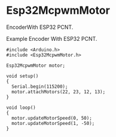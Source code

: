 # Esp32McpwmMotor
EncoderWith ESP32 PCNT.

Example Encoder With ESP32 PCNT.

```
#include <Arduino.h>
#include <Esp32McpwmMotor.h>

Esp32McpwmMotor motor;

void setup()
{
  Serial.begin(115200);
  motor.attachMotors(22, 23, 12, 13);
}

void loop()
{
  motor.updateMotorSpeed(0, 50);
  motor.updateMotorSpeed(1, -50);
}
```